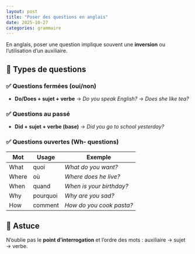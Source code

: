 ```yaml
---
layout: post
title: "Poser des questions en anglais"
date: 2025-10-27
categories: grammaire
---
```


En anglais, poser une question implique souvent une **inversion** ou l’utilisation d’un auxiliaire.

## 🔑 Types de questions

### ✅ Questions fermées (oui/non)

- **Do/Does + sujet + verbe**
  → *Do you speak English?*
  → *Does she like tea?*

### ✅ Questions au passé

- **Did + sujet + verbe (base)**
  → *Did you go to school yesterday?*

### ✅ Questions ouvertes (Wh- questions)

| Mot | Usage | Exemple |
|-----|-------|---------|
| What | quoi | *What do you want?* |
| Where | où | *Where does he live?* |
| When | quand | *When is your birthday?* |
| Why | pourquoi | *Why are you sad?* |
| How | comment | *How do you cook pasta?* |

## 🧠 Astuce

N’oublie pas le **point d’interrogation** et l’ordre des mots : auxiliaire → sujet → verbe.
